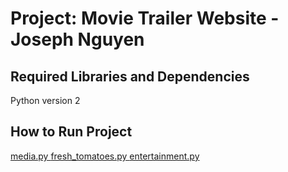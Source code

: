 Project: Movie Trailer Website - Joseph Nguyen
===============================================

Required Libraries and Dependencies
-----------------------------------------------
Python version 2

How to Run Project
-----------------------------------------------
<a href = https://github.com/JosephComputerScience/Udacity_Nanodegree_Fullstack/blob/master/Programming%20Fundamentals%20and%20the%20Web/Movie%20Trailer%20Webite/media.py> media.py </a>
<a href = https://github.com/JosephComputerScience/Udacity_Nanodegree_Fullstack/blob/master/Programming%20Fundamentals%20and%20the%20Web/Movie%20Trailer%20Webite/fresh_tomatoes.py> fresh_tomatoes.py </a>
<a href = "https://github.com/JosephComputerScience/Udacity_Nanodegree_Fullstack/blob/master/Programming%20Fundamentals%20and%20the%20Web/Movie%20Trailer%20Webite/entertainment_center.py"> entertainment.py </a>
